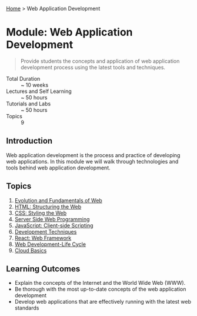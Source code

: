 [Home](../README.md) > Web Application Development

# Module: Web Application Development

> Provide students the concepts and application of web application development process using the latest tools and techniques.

<dl>
<dt>Total Duration</dt>
<dd>~ 10 weeks</dd>
<dt>Lectures and Self Learning</dt>
<dd>~ 50 hours</dd>
<dt>Tutorials and Labs</dt>
<dd>~ 50 hours</dd>
<dt>Topics</dt>
<dd>9</dd>
</dl>

## Introduction

Web application development is the process and practice of developing web applications. In this module we will walk through technologies and tools behind web application development. 

## Topics

1. [Evolution and Fundamentals of Web](./01-evolution-and-fundamentals-of-web.md)
2. [HTML: Structuring the Web](./02-html-structuring-the-web.md)
3. [CSS: Styling the Web](./03-css-styling-the-web.md)
4. [Server Side Web Programming](./04.server-side-web-programming.md)
5. [JavaScript: Client-side Scripting](./05-javascript-client-side-scripting.md)
6. [Development Techniques](./06-development-techniques.md)
7. [React: Web Framework](./07-react-web-framework.md)
8. [Web Development-Life Cycle](./08-web-development-life-cycle.md)
9. [Cloud Basics](./09-cloud-basics.md)

## Learning Outcomes

- Explain the concepts of the Internet and the World Wide Web (WWW).
- Be thorough with the most up-to-date concepts of the web application development
- Develop web applications that are effectively running with the latest web standards
